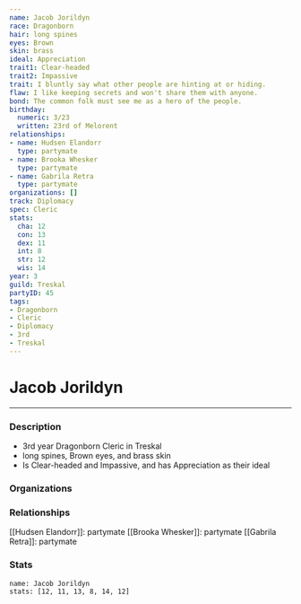 ```yaml
---
name: Jacob Jorildyn
race: Dragonborn
hair: long spines
eyes: Brown
skin: brass
ideal: Appreciation
trait1: Clear-headed
trait2: Impassive
trait: I bluntly say what other people are hinting at or hiding.
flaw: I like keeping secrets and won't share them with anyone.
bond: The common folk must see me as a hero of the people.
birthday:
  numeric: 3/23
  written: 23rd of Melorent
relationships:
- name: Hudsen Elandorr
  type: partymate
- name: Brooka Whesker
  type: partymate
- name: Gabrila Retra
  type: partymate
organizations: []
track: Diplomacy
spec: Cleric
stats:
  cha: 12
  con: 13
  dex: 11
  int: 8
  str: 12
  wis: 14
year: 3
guild: Treskal
partyID: 45
tags:
- Dragonborn
- Cleric
- Diplomacy
- 3rd
- Treskal
---
```

# Jacob Jorildyn
---
### Description
- 3rd year Dragonborn Cleric in Treskal
- long spines, Brown eyes, and brass skin
- Is Clear-headed and Impassive, and has Appreciation as their ideal

### Organizations
### Relationships
[[Hudsen Elandorr]]: partymate
[[Brooka Whesker]]: partymate
[[Gabrila Retra]]: partymate
### Stats
```statblock
name: Jacob Jorildyn
stats: [12, 11, 13, 8, 14, 12]
```